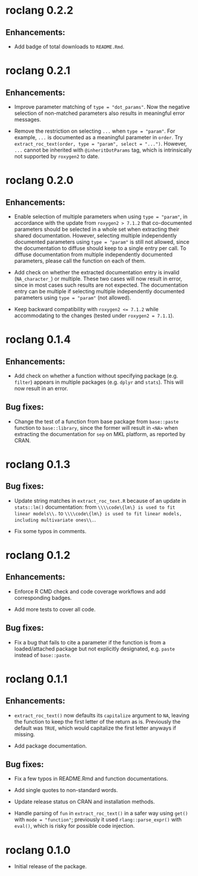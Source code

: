 # roclang 0.2.2

## Enhancements:

* Add badge of total downloads to `README.Rmd`.


# roclang 0.2.1

## Enhancements:

* Improve parameter matching of `type = "dot_params"`. Now the negative selection of non-matched parameters also results in meaningful error messages.

* Remove the restriction on selecting `...` when `type = "param"`. For example, `...` is documented as a meaningful parameter in `order`. Try `extract_roc_text(order, type = "param", select = "...")`. However, `...` cannot be inherited with `@inheritDotParams` tag, which is intrinsically not supported by `roxygen2` to date.


# roclang 0.2.0

## Enhancements:

* Enable selection of multiple parameters when using `type = "param"`, in accordance with the update from `roxygen2 > 7.1.2` that co-documented parameters should be selected in a whole set when extracting their shared documentation. However, selecting multiple independently documented parameters using `type = "param"` is still not allowed, since the documentation to diffuse should keep to a single entry per call. To diffuse documentation from multiple independently documented parameters, please call the function on each of them.

* Add check on whether the extracted documentation entry is invalid (`NA_character_`) or multiple. These two cases will now result in error, since in most cases such results are not expected. The documentation entry can be multiple if selecting multiple independently documented parameters using `type = "param"` (not allowed).

* Keep backward compatibility with `roxygen2 <= 7.1.2` while accommodating to the changes (tested under `roxygen2 = 7.1.1`).


# roclang 0.1.4

## Enhancements:

* Add check on whether a function without specifying package (e.g. `filter`) appears in multiple packages (e.g. `dplyr` and `stats`). This will now result in an error.

## Bug fixes:

* Change the test of a function from base package from `base::paste` function to `base::library`, since the former will result in `<NA>` when extracting the documentation for `sep` on MKL platform, as reported by CRAN.


# roclang 0.1.3

## Bug fixes:

* Update string matches in `extract_roc_text.R` because of an update in `stats::lm()` documentation: from `\\\\code\{lm\} is used to fit linear models\\.` to `\\\\code\{lm\} is used to fit linear models, including multivariate ones\\.`.

* Fix some typos in comments.


# roclang 0.1.2

## Enhancements:

* Enforce R CMD check and code coverage workflows and add corresponding badges.

* Add more tests to cover all code.

## Bug fixes:

* Fix a bug that fails to cite a parameter if the function is from a loaded/attached package but not explicitly designated, e.g. `paste` instead of `base::paste`.


# roclang 0.1.1

## Enhancements:

* `extract_roc_text()` now defaults its `capitalize` argument to `NA`, leaving the function to keep the first letter of the return as is. Previously the default was `TRUE`, which would capitalize the first letter anyways if missing.

* Add package documentation.

## Bug fixes:

* Fix a few typos in README.Rmd and function documentations.

* Add single quotes to non-standard words.

* Update release status on CRAN and installation methods.

* Handle parsing of `fun` in `extract_roc_text()` in a safer way using `get()` with `mode = "function"`; previously it used `rlang::parse_expr()` with `eval()`, which is risky for possible code injection.


# roclang 0.1.0

* Initial release of the package.
